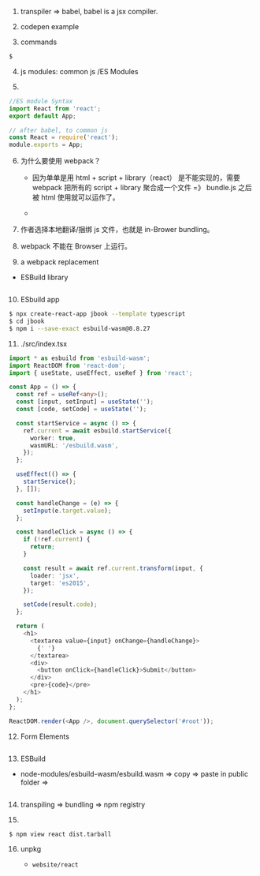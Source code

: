 1. transpiler => babel, babel is a jsx compiler.

2. codepen example

3. commands

```bash
$
```

4. js modules: common js /ES Modules

5.

```js
//ES module Syntax
import React from 'react';
export default App;

// after babel, to common js
const React = require('react');
module.exports = App;
```

6. 为什么要使用 webpack？

   - 因为单单是用 html + script + library（react） 是不能实现的，需要 webpack 把所有的 script + library 聚合成一个文件 =》 bundle.js 之后被 html 使用就可以运作了。

   -

7. 作者选择本地翻译/捆绑 js 文件，也就是 in-Brower bundling。

8. webpack 不能在 Browser 上运行。

9. a webpack replacement

- ESBuild library

```js

```

10. ESbuild app

```bash
$ npx create-react-app jbook --template typescript
$ cd jbook
$ npm i --save-exact esbuild-wasm@0.8.27
```

11. ./src/index.tsx

```ts
import * as esbuild from 'esbuild-wasm';
import ReactDOM from 'react-dom';
import { useState, useEffect, useRef } from 'react';

const App = () => {
  const ref = useRef<any>();
  const [input, setInput] = useState('');
  const [code, setCode] = useState('');

  const startService = async () => {
    ref.current = await esbuild.startService({
      worker: true,
      wasmURL: '/esbuild.wasm',
    });
  };

  useEffect(() => {
    startService();
  }, []);

  const handleChange = (e) => {
    setInput(e.target.value);
  };

  const handleClick = async () => {
    if (!ref.current) {
      return;
    }

    const result = await ref.current.transform(input, {
      loader: 'jsx',
      target: 'es2015',
    });

    setCode(result.code);
  };

  return (
    <h1>
      <textarea value={input} onChange={handleChange}>
        {' '}
      </textarea>
      <div>
        <button onClick={handleClick}>Submit</button>
      </div>
      <pre>{code}</pre>
    </h1>
  );
};

ReactDOM.render(<App />, document.querySelector('#root'));
```

12. Form Elements

```js

```

13. ESBuild

- node-modules/esbuild-wasm/esbuild.wasm => copy => paste in public folder =>

```js

```

14. transpiling => bundling => npm registry

15. 
```bash
$ npm view react dist.tarball
```

16. unpkg

    - `website/react`
